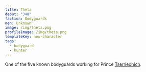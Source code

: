 ```yaml
---
title: Theta
debut: "348"
faction: Bodyguards
nen: Unknown
image: /img/theta.png
profileImage: /img/theta.png
templateKey: new-character
tags:
  - bodyguard
  - hunter
---
```


One of the five known bodyguards working for Prince [Tserriednich](/character/tserriednich/).
